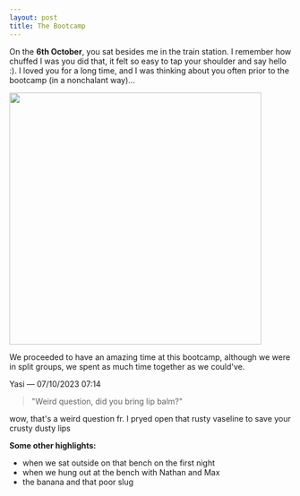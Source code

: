 ```yaml
---
layout: post
title: The Bootcamp
---
```


On the <b>6th October</b>, you sat besides me in the train station. I remember how chuffed I was you did that, it felt so easy to tap your shoulder and say hello :). I loved you for a long time, and I was thinking about you often prior to the bootcamp (in a nonchalant way)...

<img src="{{ site.baseurl }}/img/IMG_3191.JPG" style="width: auto; height: 450px;">

We proceeded to have an amazing time at this bootcamp, although we were in split groups, we spent as much time together as we could've.

Yasi — 07/10/2023 07:14
> "Weird question, did you bring lip balm?"

wow, that's a weird question fr. I pryed open that rusty vaseline to save your crusty dusty lips

<b>Some other highlights:</b>

* when we sat outside on that bench on the first night
* when we hung out at the bench with Nathan and Max
* the banana and that poor slug

